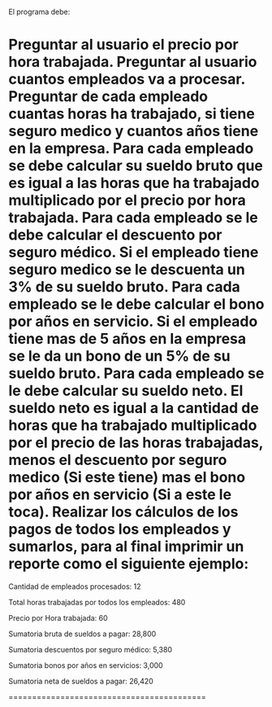 El programa debe:

Preguntar al usuario el precio por hora trabajada.
Preguntar al usuario cuantos empleados va a procesar.
Preguntar de cada empleado cuantas horas ha trabajado, si tiene seguro medico y cuantos años tiene en la empresa.
Para cada empleado se debe calcular su sueldo bruto que es igual a las horas que ha trabajado multiplicado por el precio por hora trabajada.
Para cada empleado se le debe calcular el descuento por seguro médico. Si el empleado tiene seguro medico se le descuenta un 3% de su sueldo bruto.
Para cada empleado se le debe calcular el bono por años en servicio. Si el empleado tiene mas de 5 años en la empresa se le da un bono de un 5% de su sueldo bruto.
Para cada empleado se le debe calcular su sueldo neto. El sueldo neto es igual a la cantidad de horas que ha trabajado multiplicado por el precio de las horas trabajadas, menos el descuento por seguro medico (Si este tiene) mas el bono por años en servicio (Si a este le toca).
Realizar los cálculos de los pagos de todos los empleados y sumarlos, para al final imprimir un reporte como el siguiente ejemplo:
===========================================

Cantidad de empleados procesados: 12

Total horas trabajadas por todos los empleados: 480

Precio por Hora trabajada: 60

Sumatoria bruta de sueldos a pagar: 28,800

Sumatoria descuentos por seguro médico: 5,380

Sumatoria bonos por años en servicios: 3,000

Sumatoria neta de sueldos a pagar: 26,420

==========================================